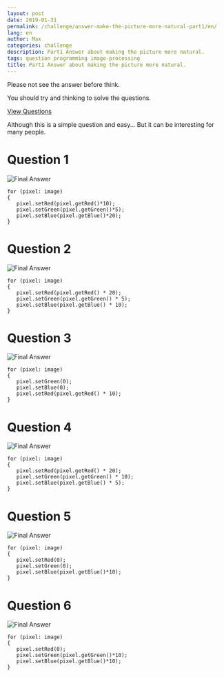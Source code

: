 ```yaml
---
layout: post
date: 2019-01-31
permalink: /challenge/answer-make-the-picture-more-natural-part1/en/
lang: en
author: Max
categories: challenge
description: Part1 Answer about making the picture more natural.
tags: question programming image-processing
title: Part1 Answer about making the picture more natural.
---
```


Please not see the answer before think.

You should try and thinking to solve the questions.

[View Questions](https://basemax.github.io/2019/01/31/Part1-Question-Make-the-picture-more-natural.html)


Although this is a simple question and easy...
But it can be interesting for many people.


# Question 1

![Final Answer](https://basemax.github.io/assets/image/flower4.jpg)

```
for (pixel: image)
{
   pixel.setRed(pixel.getRed()*10);
   pixel.setGreen(pixel.getGreen()*5);
   pixel.setBlue(pixel.getBlue()*20);
}
```


# Question 2

![Final Answer](https://basemax.github.io/assets/image/orange2.jpg)

```
for (pixel: image)
{
   pixel.setRed(pixel.getRed() * 20);
   pixel.setGreen(pixel.getGreen() * 5);
   pixel.setBlue(pixel.getBlue() * 10);
}
```

# Question 3


![Final Answer](https://basemax.github.io/assets/image/city2.jpg)

```
for (pixel: image)
{
   pixel.setGreen(0);
   pixel.setBlue(0);
   pixel.setRed(pixel.getRed() * 10);
}
```


# Question 4

![Final Answer](https://basemax.github.io/assets/image/stop2.jpg)

```
for (pixel: image)
{
   pixel.setRed(pixel.getRed() * 20);
   pixel.setGreen(pixel.getGreen() * 10);
   pixel.setBlue(pixel.getBlue() * 5);
}
```


# Question 5


![Final Answer](https://basemax.github.io/assets/image/paris2.jpg)

```
for (pixel: image)
{
   pixel.setRed(0);
   pixel.setGreen(0);
   pixel.setBlue(pixel.getBlue()*10);
}
```


# Question 6


![Final Answer](https://basemax.github.io/assets/image/image2.jpg)

```
for (pixel: image)
{
   pixel.setRed(0);
   pixel.setGreen(pixel.getGreen()*10);
   pixel.setBlue(pixel.getBlue()*10);
}
```


